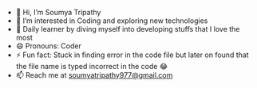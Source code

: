 - 👋 Hi, I’m Soumya Tripathy
- 👀 I’m interested in Coding and exploring new technologies
- 🌱 Daily learner by diving myself into developing stuffs that I love the most
- 😄 Pronouns: Coder
- ⚡ Fun fact: Stuck in finding error in the code file but later on found that the file name is typed incorrect in the code 😂
- 📫 Reach me at soumyatripathy977@gmail.com

